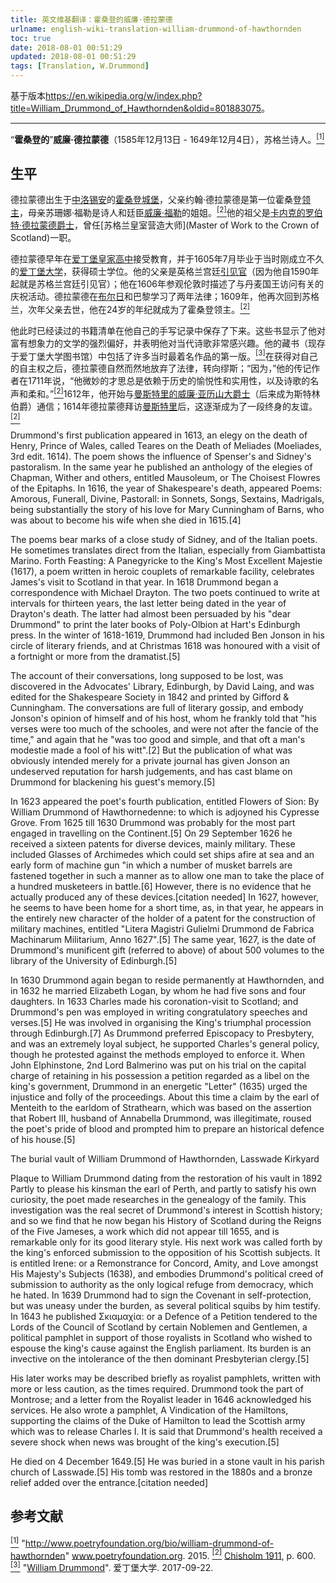 ```yaml
---
title: 英文维基翻译：霍桑登的威廉·德拉蒙德
urlname: english-wiki-translation-william-drummond-of-hawthornden
toc: true
date: 2018-08-01 00:51:29
updated: 2018-08-01 00:51:29
tags: [Translation, W.Drummond]
---
```


基于版本<https://en.wikipedia.org/w/index.php?title=William_Drummond_of_Hawthornden&oldid=801883075>。

---

<!--
William Drummond (13 December 1585 – 4 December 1649), called "of Hawthornden", was a Scottish poet.[1]
-->

“**霍桑登的**”**威廉·德拉蒙德**（1585年12月13日 - 1649年12月4日），苏格兰诗人。<a href="#bib1" id="bib1ref"><sup>[1]</sup></a>

## 生平

<!--
Drummond was born at Hawthornden Castle, Midlothian, to John Drummond, the first laird of Hawthornden, and Susannah Fowler, sister of the poet and courtier William Fowler. [2] Sir Robert Drummond of Carnock, one-time Master of Work to the Crown of Scotland, was his grandfather.
这要我到哪里去查证Susannah到底是William Fowler的姐姐还是妹妹……
居然还真的查到了（https://www.geni.com/people/Susanna-Fowler/6000000019740401405），1552-1589，既然William的生卒年是1560-1612，那显然Susannah是姐姐。
那个“苏格兰皇室营造大师”真的是我乱翻出来的，不知道该用什么语气……
-->

德拉蒙德出生于[中洛锡安](https://zh.wikipedia.org/wiki/%E4%B8%AD%E6%B4%9B%E9%94%A1%E5%AE%89)的[霍桑登城堡](https://en.wikipedia.org/wiki/Hawthornden_Castle)，父亲约翰·德拉蒙德是第一位霍桑登[领主](https://en.wikipedia.org/wiki/Laird)，母亲苏珊娜·福勒是诗人和廷臣[威廉·福勒](https://en.wikipedia.org/wiki/William_Fowler_(makar))的姐姐。<a href="#bib2" id="bib2ref"><sup>[2]</sup></a>他的祖父是[卡内克的罗伯特·德拉蒙德爵士](https://en.wikipedia.org/wiki/Robert_Drummond_of_Carnock)，曾任[苏格兰皇室营造大师](Master of Work to the Crown of Scotland)一职。

<!--
Drummond received his early education at the Royal High School of Edinburgh, and graduated in July 1605 as M.A. of the recently founded University of Edinburgh. His father was a gentleman usher at the English court (as he had been at the Scottish court from 1590) and William, in a visit to London in 1606, describes the festivities in connection with the visit of the king of Denmark. Drummond spent two years at Bourges and Paris in the study of law; and, in 1609, he was again in Scotland, where, by the death of his father in the following year, he became laird of Hawthornden at the early age of 24.[2]
看了半日，实在不知道as he had been at the Scottish court from 1590是个啥意思。是他当时在苏格兰宫廷里面呢，还是因为他是苏格兰宫廷引见官，所以就自动变成了英格兰宫廷引见官？英国国王詹姆士六世是1603年即位的，这个原因倒是大概很清楚。
以及这个丹麦国王庆祝活动是什么鬼，有用吗？
-->

德拉蒙德早年在[爱丁堡皇家高中](https://en.wikipedia.org/wiki/Royal_High_School,_Edinburgh)接受教育，并于1605年7月毕业于当时刚成立不久的[爱丁堡大学](https://zh.wikipedia.org/wiki/%E7%88%B1%E4%B8%81%E5%A0%A1%E5%A4%A7%E5%AD%A6)，获得硕士学位。他的父亲是英格兰宫廷[引见官](https://en.wikipedia.org/wiki/Gentleman_Usher)（因为他自1590年起就是苏格兰宫廷引见官）；他在1606年参观伦敦时描述了与丹麦国王访问有关的庆祝活动。德拉蒙德在[布尔日](https://zh.wikipedia.org/wiki/%E5%B8%83%E5%B0%94%E6%97%A5)和巴黎学习了两年法律；1609年，他再次回到苏格兰，次年父亲去世，他在24岁的年纪就成为了霍桑登领主。<a href="#bib2" id="bib2ref"><sup>[2]</sup></a>

<!--
The list of books he read up to this time is preserved in his own handwriting. It indicates a strong preference for imaginative literature, and shows that he was keenly interested in contemporary verse. His collection (now in the library of the University of Edinburgh) contains many first editions of the most famous productions of the age.[3] On finding himself his own master, Drummond naturally abandoned law for the muses; "for," says his biographer in 1711, "the delicacy of his wit always run on the pleasantness and usefulness of history, and on the fame and softness of poetry".[2] In 1612 began his correspondence with Sir William Alexander of Menstrie, afterwards Earl of Stirling, which ripened into a lifelong friendship after Drummond's visit to Menstrie in 1614.[2]
……他的传记作者在说什么？啊？我感觉，要不然我得去更了解德拉蒙德，要不然我得去查原文和作者，才能知道他想说什么……
以及我有点说都不会话了。
-->

他此时已经读过的书籍清单在他自己的手写记录中保存了下来。这些书显示了他对富有想象力的文学的强烈偏好，并表明他对当代诗歌非常感兴趣。他的藏书（现存于爱丁堡大学图书馆）中包括了许多当时最着名作品的第一版。<a href="#bib3" id="bib3ref"><sup>[3]</sup></a>在获得对自己的自主权之后，德拉蒙德自然而然地放弃了法律，转向缪斯；“因为，”他的传记作者在1711年说，“他微妙的才思总是依赖于历史的愉悦性和实用性，以及诗歌的名声和柔和。”<a href="#bib2" id="bib2ref"><sup>[2]</sup></a>1612年，他开始与[曼斯特里的威廉·亚历山大爵士](https://en.wikipedia.org/wiki/William_Alexander,_1st_Earl_of_Stirling)（后来成为斯特林伯爵）通信；1614年德拉蒙德拜访[曼斯特里](https://en.wikipedia.org/wiki/Menstrie)后，这逐渐成为了一段终身的友谊。<a href="#bib2" id="bib2ref"><sup>[2]</sup></a>

Drummond's first publication appeared in 1613, an elegy on the death of Henry, Prince of Wales, called Teares on the Death of Meliades (Moeliades, 3rd edit. 1614). The poem shows the influence of Spenser's and Sidney's pastoralism. In the same year he published an anthology of the elegies of Chapman, Wither and others, entitled Mausoleum, or The Choisest Flowres of the Epitaphs. In 1616, the year of Shakespeare's death, appeared Poems: Amorous, Funerall, Divine, Pastorall: in Sonnets, Songs, Sextains, Madrigals, being substantially the story of his love for Mary Cunningham of Barns, who was about to become his wife when she died in 1615.[4]

The poems bear marks of a close study of Sidney, and of the Italian poets. He sometimes translates direct from the Italian, especially from Giambattista Marino. Forth Feasting: A Panegyricke to the King's Most Excellent Majestie (1617), a poem written in heroic couplets of remarkable facility, celebrates James's visit to Scotland in that year. In 1618 Drummond began a correspondence with Michael Drayton. The two poets continued to write at intervals for thirteen years, the last letter being dated in the year of Drayton's death. The latter had almost been persuaded by his "dear Drummond" to print the later books of Poly-Olbion at Hart's Edinburgh press. In the winter of 1618-1619, Drummond had included Ben Jonson in his circle of literary friends, and at Christmas 1618 was honoured with a visit of a fortnight or more from the dramatist.[5]

The account of their conversations, long supposed to be lost, was discovered in the Advocates' Library, Edinburgh, by David Laing, and was edited for the Shakespeare Society in 1842 and printed by Gifford & Cunningham. The conversations are full of literary gossip, and embody Jonson's opinion of himself and of his host, whom he frankly told that "his verses were too much of the schooles, and were not after the fancie of the time," and again that he "was too good and simple, and that oft a man's modestie made a fool of his witt".[2] But the publication of what was obviously intended merely for a private journal has given Jonson an undeserved reputation for harsh judgements, and has cast blame on Drummond for blackening his guest's memory.[5]

In 1623 appeared the poet's fourth publication, entitled Flowers of Sion: By William Drummond of Hawthornedenne: to which is adjoyned his Cypresse Grove. From 1625 till 1630 Drummond was probably for the most part engaged in travelling on the Continent.[5] On 29 September 1626 he received a sixteen patents for diverse devices, mainly military. These included Glasses of Archimedes which could set ships afire at sea and an early form of machine gun "in which a number of musket barrels are fastened together in such a manner as to allow one man to take the place of a hundred musketeers in battle.[6] However, there is no evidence that he actually produced any of these devices.[citation needed] In 1627, however, he seems to have been home for a short time, as, in that year, he appears in the entirely new character of the holder of a patent for the construction of military machines, entitled "Litera Magistri Gulielmi Drummond de Fabrica Machinarum Militarium, Anno 1627".[5] The same year, 1627, is the date of Drummond's munificent gift (referred to above) of about 500 volumes to the library of the University of Edinburgh.[5]

In 1630 Drummond again began to reside permanently at Hawthornden, and in 1632 he married Elizabeth Logan, by whom he had five sons and four daughters. In 1633 Charles made his coronation-visit to Scotland; and Drummond's pen was employed in writing congratulatory speeches and verses.[5] He was involved in organising the King's triumphal procession through Edinburgh.[7] As Drummond preferred Episcopacy to Presbytery, and was an extremely loyal subject, he supported Charles's general policy, though he protested against the methods employed to enforce it. When John Elphinstone, 2nd Lord Balmerino was put on his trial on the capital charge of retaining in his possession a petition regarded as a libel on the king's government, Drummond in an energetic "Letter" (1635) urged the injustice and folly of the proceedings. About this time a claim by the earl of Menteith to the earldom of Strathearn, which was based on the assertion that Robert III, husband of Annabella Drummond, was illegitimate, roused the poet's pride of blood and prompted him to prepare an historical defence of his house.[5]


The burial vault of William Drummond of Hawthornden, Lasswade Kirkyard

Plaque to William Drummond dating from the restoration of his vault in 1892
Partly to please his kinsman the earl of Perth, and partly to satisfy his own curiosity, the poet made researches in the genealogy of the family. This investigation was the real secret of Drummond's interest in Scottish history; and so we find that he now began his History of Scotland during the Reigns of the Five Jameses, a work which did not appear till 1655, and is remarkable only for its good literary style. His next work was called forth by the king's enforced submission to the opposition of his Scottish subjects. It is entitled Irene: or a Remonstrance for Concord, Amity, and Love amongst His Majesty's Subjects (1638), and embodies Drummond's political creed of submission to authority as the only logical refuge from democracy, which he hated. In 1639 Drummond had to sign the Covenant in self-protection, but was uneasy under the burden, as several political squibs by him testify. In 1643 he published Σκιαμαχία: or a Defence of a Petition tendered to the Lords of the Council of Scotland by certain Noblemen and Gentlemen, a political pamphlet in support of those royalists in Scotland who wished to espouse the king's cause against the English parliament. Its burden is an invective on the intolerance of the then dominant Presbyterian clergy.[5]

His later works may be described briefly as royalist pamphlets, written with more or less caution, as the times required. Drummond took the part of Montrose; and a letter from the Royalist leader in 1646 acknowledged his services. He also wrote a pamphlet, A Vindication of the Hamiltons, supporting the claims of the Duke of Hamilton to lead the Scottish army which was to release Charles I. It is said that Drummond's health received a severe shock when news was brought of the king's execution.[5]

He died on 4 December 1649.[5] He was buried in a stone vault in his parish church of Lasswade.[5] His tomb was restored in the 1880s and a bronze relief added over the entrance.[citation needed]

## 参考文献

<a id="bib1" href="#bib1ref"><sup>[1]</sup></a> "<http://www.poetryfoundation.org/bio/william-drummond-of-hawthornden>" www.poetryfoundation.org. 2015.
<a id="bib2" href="#bib2ref"><sup>[2]</sup></a> [Chisholm 1911](https://en.wikisource.org/wiki/1911_Encyclop%C3%A6dia_Britannica/Drummond,_William), p. 600.
<a id="bib3" href="#bib3ref"><sup>[3]</sup></a> "[William Drummond](http://www.ed.ac.uk/information-services/library-museum-gallery/crc/collections/special-collections/rare-books-manuscripts/rare-books-directory-section/william-drummond)". 爱丁堡大学. 2017-09-22.
